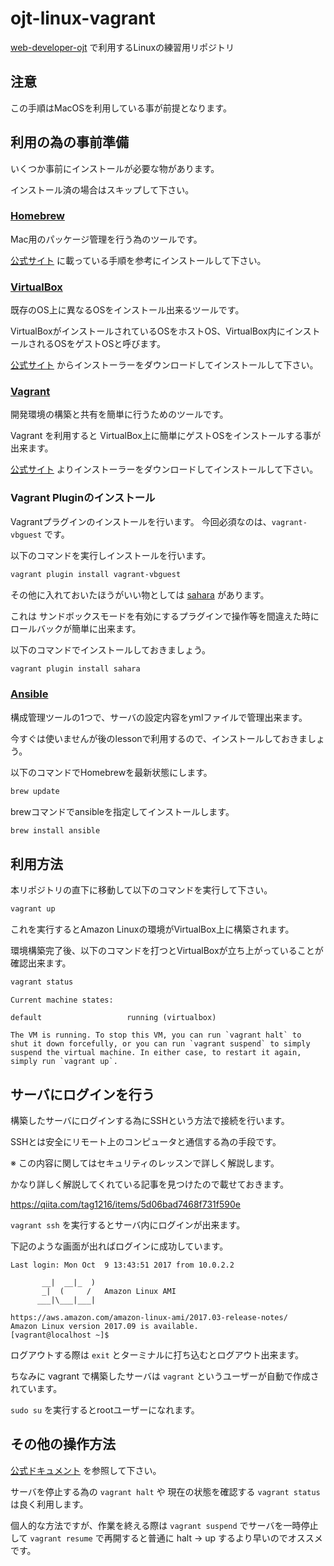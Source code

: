# ojt-linux-vagrant
[web-developer-ojt](https://github.com/keita-nishimoto/web-developer-ojt) で利用するLinuxの練習用リポジトリ

## 注意

この手順はMacOSを利用している事が前提となります。

## 利用の為の事前準備

いくつか事前にインストールが必要な物があります。

インストール済の場合はスキップして下さい。

### [Homebrew](https://brew.sh/index_ja.html)

Mac用のパッケージ管理を行う為のツールです。

[公式サイト](https://brew.sh/index_ja.html) に載っている手順を参考にインストールして下さい。

### [VirtualBox](https://www.virtualbox.org/)

既存のOS上に異なるOSをインストール出来るツールです。

VirtualBoxがインストールされているOSをホストOS、VirtualBox内にインストールされるOSをゲストOSと呼びます。

[公式サイト](https://www.virtualbox.org/) からインストーラーをダウンロードしてインストールして下さい。

### [Vagrant](https://www.vagrantup.com)

開発環境の構築と共有を簡単に行うためのツールです。

Vagrant を利用すると VirtualBox上に簡単にゲストOSをインストールする事が出来ます。

[公式サイト](https://www.vagrantup.com) よりインストーラーをダウンロードしてインストールして下さい。

### Vagrant Pluginのインストール

Vagrantプラグインのインストールを行います。 今回必須なのは、`vagrant-vbguest` です。

以下のコマンドを実行しインストールを行います。

```bash
vagrant plugin install vagrant-vbguest
```

その他に入れておいたほうがいい物としては [sahara](https://github.com/jedi4ever/sahara) があります。

これは サンドボックスモードを有効にするプラグインで操作等を間違えた時にロールバックが簡単に出来ます。

以下のコマンドでインストールしておきましょう。

```bash
vagrant plugin install sahara
```

### [Ansible](https://www.ansible.com/)

構成管理ツールの1つで、サーバの設定内容をymlファイルで管理出来ます。

今すぐは使いませんが後のlessonで利用するので、インストールしておきましょう。

以下のコマンドでHomebrewを最新状態にします。

```bash
brew update
```

brewコマンドでansibleを指定してインストールします。

```bash
brew install ansible
```

## 利用方法

本リポジトリの直下に移動して以下のコマンドを実行して下さい。

```bash
vagrant up
```

これを実行するとAmazon Linuxの環境がVirtualBox上に構築されます。

環境構築完了後、以下のコマンドを打つとVirtualBoxが立ち上がっていることが確認出来ます。

```bash
vagrant status
```

```text
Current machine states:

default                   running (virtualbox)

The VM is running. To stop this VM, you can run `vagrant halt` to
shut it down forcefully, or you can run `vagrant suspend` to simply
suspend the virtual machine. In either case, to restart it again,
simply run `vagrant up`.
```

## サーバにログインを行う

構築したサーバにログインする為にSSHという方法で接続を行います。

SSHとは安全にリモート上のコンピュータと通信する為の手段です。

※ この内容に関してはセキュリティのレッスンで詳しく解説します。

かなり詳しく解説してくれている記事を見つけたので載せておきます。

https://qiita.com/tag1216/items/5d06bad7468f731f590e

`vagrant ssh` を実行するとサーバ内にログインが出来ます。

下記のような画面が出ればログインに成功しています。

```text
Last login: Mon Oct  9 13:43:51 2017 from 10.0.2.2

       __|  __|_  )
       _|  (     /   Amazon Linux AMI
      ___|\___|___|

https://aws.amazon.com/amazon-linux-ami/2017.03-release-notes/
Amazon Linux version 2017.09 is available.
[vagrant@localhost ~]$
```

ログアウトする際は `exit` とターミナルに打ち込むとログアウト出来ます。

ちなみに vagrant で構築したサーバは `vagrant` というユーザーが自動で作成されています。

`sudo su` を実行するとrootユーザーになれます。

## その他の操作方法

[公式ドキュメント](https://www.vagrantup.com/docs/cli/) を参照して下さい。

サーバを停止する為の `vagrant halt` や 現在の状態を確認する `vagrant status` は良く利用します。

個人的な方法ですが、作業を終える際は `vagrant suspend` でサーバを一時停止して `vagrant resume` で再開すると普通に halt → up するより早いのでオススメです。

